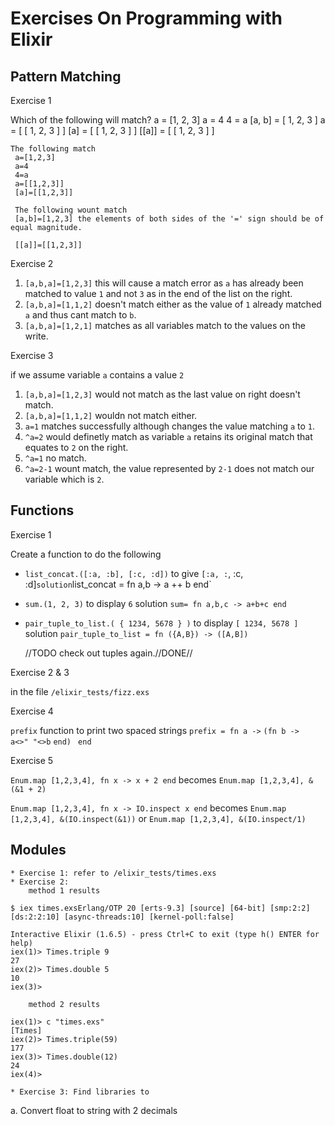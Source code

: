 
# Exercises On Programming with Elixir

## Pattern Matching

Exercise 1

   Which of the following will match?
    a = [1, 2, 3]
    a = 4
    4 = a
    [a, b] = [ 1, 2, 3 ]
    a = [ [ 1, 2, 3 ] ]
    [a] = [ [ 1, 2, 3 ] ]
    [[a]] = [ [ 1, 2, 3 ] ]

    The following match
     a=[1,2,3]
     a=4
     4=a
     a=[[1,2,3]]
     [a]=[[1,2,3]]

     The following wount match
     [a,b]=[1,2,3] the elements of both sides of the '=' sign should be of equal magnitude.

     [[a]]=[[1,2,3]]

Exercise 2

1. `[a,b,a]=[1,2,3]` this will cause a match error as `a` has already been matched to value `1` and not `3` as in the end of the list on the right.
2. `[a,b,a]=[1,1,2]` doesn't match either as the value of `1` already matched `a` and thus cant match to `b`.
3. `[a,b,a]=[1,2,1]` matches as all variables match to the values on the write.

Exercise 3

if we assume variable `a` contains a value `2`

1. `[a,b,a]=[1,2,3]` would not match as the last value on right doesn't match.
2. `[a,b,a]=[1,1,2]` wouldn not match either.
3. `a=1` matches successfully although changes the value matching `a` to `1`.
4. `^a=2` would definetly match as variable `a` retains its original match that equates to `2` on the right.
5. `^a=1` no match.
6. `^a=2-1` wount match, the value represented by `2-1` does not match our variable which is `2`.

## Functions

Exercise 1

Create a function to do the following

* `list_concat.([:a, :b], [:c, :d])` to give `[:a, :`, :c, :d]`
    solution
    `list_concat = fn a,b -> a ++ b end`

* `sum.(1, 2, 3)` to display `6`
    solution
    `sum= fn a,b,c -> a+b+c end`
* `pair_tuple_to_list.( { 1234, 5678 } )` to display `[ 1234, 5678 ]`
    solution
    `pair_tuple_to_list = fn ({A,B}) -> ([A,B])`
    	
    //TODO check out tuples again.//DONE//

Exercise 2 & 3

in the file `/elixir_tests/fizz.exs`

Exercise 4

`prefix` function to print two spaced strings 
`prefix = fn a ->`
    `(fn b ->   `
       ` a<>" "<>b `
    `end) `
`end`

Exercise 5

`Enum.map [1,2,3,4], fn x -> x + 2 end` becomes `Enum.map [1,2,3,4], &(&1 + 2)`

`Enum.map [1,2,3,4], fn x -> IO.inspect x end` becomes `Enum.map [1,2,3,4], &(IO.inspect(&1))` or `Enum.map [1,2,3,4], &(IO.inspect/1)`

## Modules

    * Exercise 1: refer to /elixir_tests/times.exs
    * Exercise 2:
        method 1 results

```
$ iex times.exsErlang/OTP 20 [erts-9.3] [source] [64-bit] [smp:2:2][ds:2:2:10] [async-threads:10] [kernel-poll:false]

Interactive Elixir (1.6.5) - press Ctrl+C to exit (type h() ENTER for help)
iex(1)> Times.triple 9
27
iex(2)> Times.double 5
10
iex(3)>
```

        method 2 results
```
iex(1)> c "times.exs"
[Times]
iex(2)> Times.triple(59)
177
iex(3)> Times.double(12)
24
iex(4)>
```
    * Exercise 3: Find libraries to 
a. Convert float to string with 2 decimals
```
